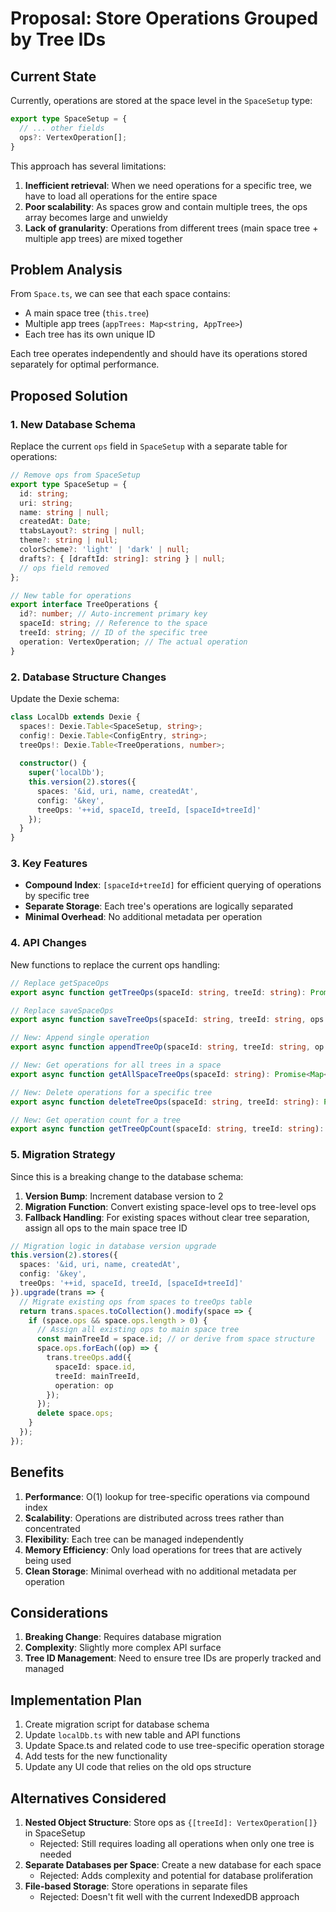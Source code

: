 # Proposal: Store Operations Grouped by Tree IDs

## Current State

Currently, operations are stored at the space level in the `SpaceSetup` type:

```typescript
export type SpaceSetup = {
  // ... other fields
  ops?: VertexOperation[];
}
```

This approach has several limitations:

1. **Inefficient retrieval**: When we need operations for a specific tree, we have to load all operations for the entire space
2. **Poor scalability**: As spaces grow and contain multiple trees, the ops array becomes large and unwieldy
3. **Lack of granularity**: Operations from different trees (main space tree + multiple app trees) are mixed together

## Problem Analysis

From `Space.ts`, we can see that each space contains:
- A main space tree (`this.tree`)
- Multiple app trees (`appTrees: Map<string, AppTree>`)
- Each tree has its own unique ID

Each tree operates independently and should have its operations stored separately for optimal performance.

## Proposed Solution

### 1. New Database Schema

Replace the current `ops` field in `SpaceSetup` with a separate table for operations:

```typescript
// Remove ops from SpaceSetup
export type SpaceSetup = {
  id: string;
  uri: string;
  name: string | null;
  createdAt: Date;
  ttabsLayout?: string | null;
  theme?: string | null;
  colorScheme?: 'light' | 'dark' | null;
  drafts?: { [draftId: string]: string } | null;
  // ops field removed
};

// New table for operations
export interface TreeOperations {
  id?: number; // Auto-increment primary key
  spaceId: string; // Reference to the space
  treeId: string; // ID of the specific tree
  operation: VertexOperation; // The actual operation
}
```

### 2. Database Structure Changes

Update the Dexie schema:

```typescript
class LocalDb extends Dexie {
  spaces!: Dexie.Table<SpaceSetup, string>;
  config!: Dexie.Table<ConfigEntry, string>;
  treeOps!: Dexie.Table<TreeOperations, number>;
  
  constructor() {
    super('localDb');
    this.version(2).stores({
      spaces: '&id, uri, name, createdAt',
      config: '&key',
      treeOps: '++id, spaceId, treeId, [spaceId+treeId]'
    });
  }
}
```

### 3. Key Features

- **Compound Index**: `[spaceId+treeId]` for efficient querying of operations by specific tree
- **Separate Storage**: Each tree's operations are logically separated
- **Minimal Overhead**: No additional metadata per operation

### 4. API Changes

New functions to replace the current ops handling:

```typescript
// Replace getSpaceOps
export async function getTreeOps(spaceId: string, treeId: string): Promise<VertexOperation[]>

// Replace saveSpaceOps  
export async function saveTreeOps(spaceId: string, treeId: string, ops: VertexOperation[]): Promise<void>

// New: Append single operation
export async function appendTreeOp(spaceId: string, treeId: string, op: VertexOperation): Promise<void>

// New: Get operations for all trees in a space
export async function getAllSpaceTreeOps(spaceId: string): Promise<Map<string, VertexOperation[]>>

// New: Delete operations for a specific tree
export async function deleteTreeOps(spaceId: string, treeId: string): Promise<void>

// New: Get operation count for a tree
export async function getTreeOpCount(spaceId: string, treeId: string): Promise<number>
```

### 5. Migration Strategy

Since this is a breaking change to the database schema:

1. **Version Bump**: Increment database version to 2
2. **Migration Function**: Convert existing space-level ops to tree-level ops
3. **Fallback Handling**: For existing spaces without clear tree separation, assign all ops to the main space tree ID

```typescript
// Migration logic in database version upgrade
this.version(2).stores({
  spaces: '&id, uri, name, createdAt',
  config: '&key',
  treeOps: '++id, spaceId, treeId, [spaceId+treeId]'
}).upgrade(trans => {
  // Migrate existing ops from spaces to treeOps table
  return trans.spaces.toCollection().modify(space => {
    if (space.ops && space.ops.length > 0) {
      // Assign all existing ops to main space tree
      const mainTreeId = space.id; // or derive from space structure
      space.ops.forEach((op) => {
        trans.treeOps.add({
          spaceId: space.id,
          treeId: mainTreeId,
          operation: op
        });
      });
      delete space.ops;
    }
  });
});
```

## Benefits

1. **Performance**: O(1) lookup for tree-specific operations via compound index
2. **Scalability**: Operations are distributed across trees rather than concentrated
3. **Flexibility**: Each tree can be managed independently
4. **Memory Efficiency**: Only load operations for trees that are actively being used
5. **Clean Storage**: Minimal overhead with no additional metadata per operation

## Considerations

1. **Breaking Change**: Requires database migration
2. **Complexity**: Slightly more complex API surface
3. **Tree ID Management**: Need to ensure tree IDs are properly tracked and managed

## Implementation Plan

1. Create migration script for database schema
2. Update `localDb.ts` with new table and API functions
3. Update Space.ts and related code to use tree-specific operation storage
4. Add tests for the new functionality
5. Update any UI code that relies on the old ops structure

## Alternatives Considered

1. **Nested Object Structure**: Store ops as `{[treeId]: VertexOperation[]}` in SpaceSetup
   - Rejected: Still requires loading all operations when only one tree is needed
2. **Separate Databases per Space**: Create a new database for each space
   - Rejected: Adds complexity and potential for database proliferation
3. **File-based Storage**: Store operations in separate files
   - Rejected: Doesn't fit well with the current IndexedDB approach 